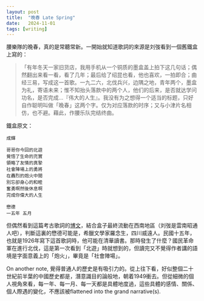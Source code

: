 ```yaml
---
layout: post
title:  "晚春 Late Spring"
date:   2024-11-01
tags: [writing]
---
```


腰樂隊的晚春，真的是常聽常新。一開始就知道歌詞的來源是刘弢看到一個舊鐵盒上寫的：


>「有年冬天一家旧货店，我用手机从一个铜质的墨盒盖上拍下这几句话；偶然翻出来看一看，看了几年；最后给了绍昆也看，他也喜欢，一拍即合；曲经三易，写成这一首歌。一九二六，北伐兵兴，边隅之地，青年两个，墨盒为礼，寄语未来；惟不知抬头落款中的两个人，他们的后来，是否就达学问功名，是否完成…『伟大的人生』。我没有为之想得一个适当的标题，只好自作聪明叫做「晚春」这两个字。仅为对应落款的时序；又与小津片名相仿，也不避。藉此，作腰乐队完结终曲。

鐵盒原文：
```
成輝

哥哥你今回的北遊
覺悟了生命的充實
領略了友情的真摯
社會陣場上的勇將
在轟烈的炮火中間
別忘卻身心的和睦
奮勇啊然後休息啊
完成你偉大的人生

懋德
一五年 五月
```
但偶然看到這篇考古歌詞的[博文](https://cassiel.name/2020/06/15/9075)，結合盒子最終流動在西南地區（刘弢是雲南昭通人吧），判斷這裏的懋德可能是，希臘文學家羅念生，四川威遠人。民國十五年，也就是1926年寫下這首歌詞時，他可能在清華讀書。那時發生了什麼？國民革命軍在進行北伐，這是第一次看到「北遊」時就想到的，但讀完又不覺得作者講的語境是字面意義上的「炮火」，畢竟是「社會陣場」。

On another note, 覺得普通人的歷史是有吸引力的。從上往下看，好似整個二十世紀前半葉的中國歷史都是，潛意識目的論般地，朝着1949衝去。但從細微的個人視角來看，每一年、每一月、每一天都是具體地度過，這些具體的感情、關係、個人際遇的變化，不應該被flattened into the grand narrative(s). 